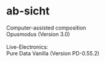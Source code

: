 # ab-sicht
Computer-assisted composition<br>
Opusmodus (Version 3.0)<br>
<br>
Live-Electronics:<br>
Pure Data Vanilla (Version PD-0.55.2)


